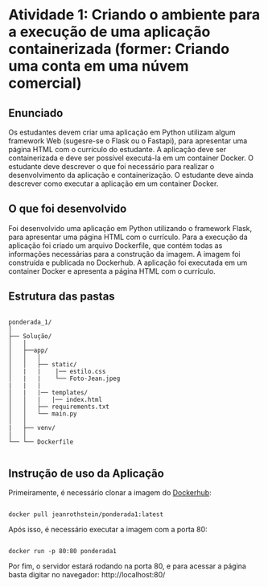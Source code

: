 # Atividade 1: Criando o ambiente para a execução de uma aplicação containerizada (former: Criando uma conta em uma núvem comercial)

## Enunciado

Os estudantes devem criar uma aplicação em Python utilizam algum framework Web (sugesre-se o Flask ou o Fastapi), para apresentar uma página HTML com o currículo do estudante. A aplicação deve ser containerizada e deve ser possível executá-la em um container Docker. O estudante deve descrever o que foi necessário para realizar o desenvolvimento da aplicação e containerização. O estudante deve ainda descrever como executar a aplicação em um container Docker.

## O que foi desenvolvido

Foi desenvolvido uma aplicação em Python utilizando o framework Flask, para apresentar uma página HTML com o currículo. Para a execução da aplicação foi criado um arquivo Dockerfile, que contém todas as informações necessárias para a construção da imagem. A imagem foi construída e publicada no Dockerhub. A aplicação foi executada em um container Docker e apresenta a página HTML com o currículo.

## Estrutura das pastas

 <pre><code>
ponderada_1/
│
├── Solução/
│   │
│   ├──app/
│   │   │
│   │   ├── static/
│   |   |    |── estilo.css
│   |   |    └── Foto-Jean.jpeg
|   |   |
│   |   |── templates/
│   │   |   |── index.html
│   │   ├── requirements.txt
│   │   └── main.py
│   │
|   ├── venv/
│   │
└── └── Dockerfile
 </code></pre>

 ## Instrução de uso da Aplicação

Primeiramente, é necessário clonar a imagem do [Dockerhub](https://hub.docker.com/repository/docker/jeanrothstein/ponderada1/general):

<pre><code>
docker pull jeanrothstein/ponderada1:latest
</code></pre>

Após isso, é necessário executar a imagem com a porta 80:
<pre><code>
docker run -p 80:80 ponderada1
</code></pre>
Por fim, o servidor estará rodando na porta 80, e para acessar a página basta digitar no navegador: http://localhost:80/